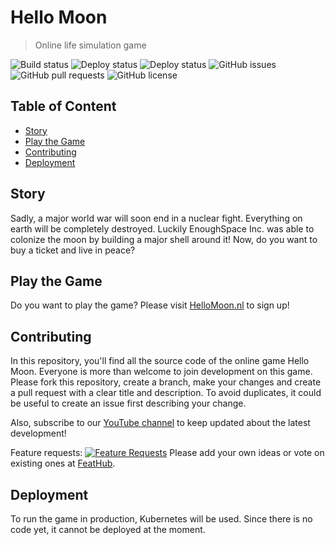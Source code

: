 # Hello Moon
> Online life simulation game

![Build status](https://img.shields.io/azure-devops/build/hellomoongame/474c3413-aef9-490b-b098-0355e6ecca46/3?style=flat-square)
![Deploy status](https://img.shields.io/azure-devops/release/hellomoongame/474c3413-aef9-490b-b098-0355e6ecca46/3/4?style=flat-square)
![Deploy status](https://img.shields.io/netlify/cb835850-5dbd-4b9f-b064-e1bace6ef24f?style=flat-square)
![GitHub issues](https://img.shields.io/github/issues-raw/HelloMoonGame/game?style=flat-square&label=issues)
![GitHub pull requests](https://img.shields.io/github/issues-pr-raw/HelloMoonGame/game?label=pull%20requests&style=flat-square)
![GitHub license](https://img.shields.io/github/license/HelloMoonGame/game?style=flat-square)

## Table of Content
- [Story](#GettingStarted)
- [Play the Game](#Play%20the%20Game)
- [Contributing](#Contributing)
- [Deployment](#Deployment)

## Story
Sadly, a major world war will soon end in a nuclear fight. Everything on earth will be completely destroyed. Luckily EnoughSpace Inc. was able to colonize the moon by building a major shell around it! Now, do you want to buy a ticket and live in peace?

## Play the Game
Do you want to play the game? Please visit [HelloMoon.nl](https://www.hellomoon.nl) to sign up!

## Contributing
In this repository, you'll find all the source code of the online game Hello Moon. Everyone is more than welcome to join development on this game. Please fork this repository, create a branch, make your changes and create a pull request with a clear title and description. To avoid duplicates, it could be useful to create an issue first describing your change.

Also, subscribe to our [YouTube channel](https://www.youtube.com/channel/UCLmFLctb6jsUP-YIc3yhfCw/) to keep updated about the latest development!

Feature requests:
[![Feature Requests](https://feathub.com/HelloMoonGame/game?format=svg)](https://feathub.com/HelloMoonGame/game)
Please add your own ideas or vote on existing ones at [FeatHub](https://feathub.com/HelloMoonGame/game).

## Deployment
To run the game in production, Kubernetes will be used. Since there is no code yet, it cannot be deployed at the moment. 